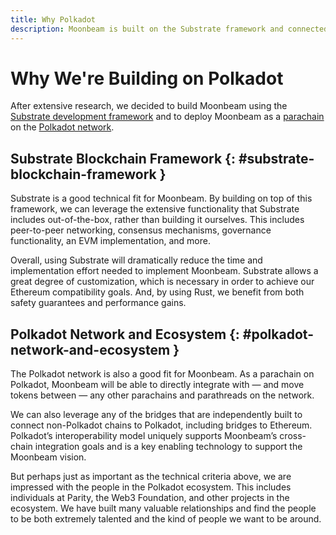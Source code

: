 ```yaml
---
title: Why Polkadot
description: Moonbeam is built on the Substrate framework and connected to the Polkadot network, adding speed and security to the platform.
---
```


# Why We're Building on Polkadot

After extensive research, we decided to build Moonbeam using the [Substrate development framework](/learn/platform/glossary/#substrate) and to deploy Moonbeam as a [parachain](/learn/platform/glossary/#parachains) on the [Polkadot network](/learn/platform/glossary/#polkadot).

## Substrate Blockchain Framework {: #substrate-blockchain-framework }

Substrate is a good technical fit for Moonbeam. By building on top of this framework, we can leverage the extensive functionality that Substrate includes out-of-the-box, rather than building it ourselves. This includes peer-to-peer networking, consensus mechanisms, governance functionality, an EVM implementation, and more.

Overall, using Substrate will dramatically reduce the time and implementation effort needed to implement Moonbeam.  Substrate allows a great degree of customization, which is necessary in order to achieve our Ethereum compatibility goals.  And, by using Rust, we benefit from both safety guarantees and performance gains.

## Polkadot Network and Ecosystem {: #polkadot-network-and-ecosystem }

The Polkadot network is also a good fit for Moonbeam.  As a parachain on Polkadot, Moonbeam will be able to directly integrate with — and move tokens between — any other parachains and parathreads on the network.

We can also leverage any of the bridges that are independently built to connect non-Polkadot chains to Polkadot, including bridges to Ethereum. Polkadot’s interoperability model uniquely supports Moonbeam’s cross-chain integration goals and is a key enabling technology to support the Moonbeam vision.

But perhaps just as important as the technical criteria above, we are impressed with the people in the Polkadot ecosystem.  This includes individuals at Parity, the Web3 Foundation, and other projects in the ecosystem.  We have built many valuable relationships and find the people to be both extremely talented and the kind of people we want to be around.
